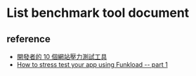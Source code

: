 # List benchmark tool document

## reference
  * [開發者的 10 個網站壓力測試工具](http://blog.lyhdev.com/2013/02/10-ab-siege-curl-loader-httperf.html)
  * [How to stress test your app using Funkload -- part 1](https://ziade.org/2011/07/27/how-to-stress-test-your-app-using-funkload-part-1/)
